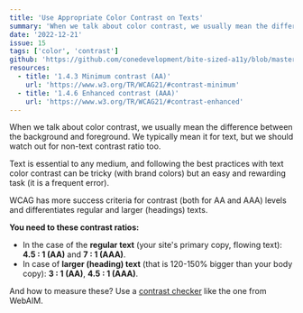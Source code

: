 ```yaml
---
title: 'Use Appropriate Color Contrast on Texts'
summary: 'When we talk about color contrast, we usually mean the difference between the background and foreground. We typically mean it for text, but we should watch out for non-text contrast ratio too.'
date: '2022-12-21'
issue: 15
tags: ['color', 'contrast']
github: 'https://github.com/conedevelopment/bite-sized-a11y/blob/master/src/posts/use-appropriate-color-contrast-on-texts.md'
resources:
  - title: '1.4.3 Minimum contrast (AA)'
    url: 'https://www.w3.org/TR/WCAG21/#contrast-minimum'
  - title: '1.4.6 Enhanced contrast (AAA)'
    url: 'https://www.w3.org/TR/WCAG21/#contrast-enhanced'
---
```


When we talk about color contrast, we usually mean the difference between the background and foreground. We typically mean it for text, but we should watch out for non-text contrast ratio too.

Text is essential to any medium, and following the best practices with text color contrast can be tricky (with brand colors) but an easy and rewarding task (it is a frequent error).

WCAG has more success criteria for contrast (both for AA and AAA) levels and differentiates regular and larger (headings) texts.

**You need to these contrast ratios:**

- In the case of the **regular text** (your site's primary copy, flowing text): **4.5 : 1 (AA)** and **7 : 1 (AAA)**.
- In case of **larger (heading) text** (that is 120-150% bigger than your body copy): **3 : 1 (AA)**, **4.5 : 1 (AAA)**.

And how to measure these? Use a [contrast checker](https://webaim.org/resources/contrastchecker/) like the one from WebAIM.
